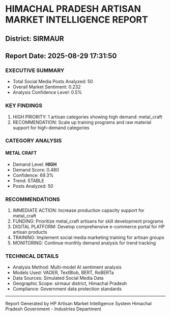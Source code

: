 # HIMACHAL PRADESH ARTISAN MARKET INTELLIGENCE REPORT
## District: SIRMAUR
## Report Date: 2025-08-29 17:31:50

### EXECUTIVE SUMMARY
- Total Social Media Posts Analyzed: 50
- Overall Market Sentiment: 0.232
- Analysis Confidence Level: 0.5%

### KEY FINDINGS
1. HIGH PRIORITY: 1 artisan categories showing high demand: metal_craft
2. RECOMMENDATION: Scale up training programs and raw material support for high-demand categories

### CATEGORY ANALYSIS

#### METAL CRAFT
- Demand Level: **HIGH**
- Demand Score: 0.480
- Confidence: 69.3%
- Trend: STABLE
- Posts Analyzed: 50

### RECOMMENDATIONS
1. IMMEDIATE ACTION: Increase production capacity support for metal_craft
2. FUNDING: Prioritize metal_craft artisans for skill development programs
3. DIGITAL PLATFORM: Develop comprehensive e-commerce portal for HP artisan products
4. TRAINING: Implement social media marketing training for artisan groups
5. MONITORING: Continue monthly demand analysis for trend tracking

### TECHNICAL DETAILS
- Analysis Method: Multi-model AI sentiment analysis
- Models Used: VADER, TextBlob, BERT, RoBERTa
- Data Sources: Simulated Social Media Data
- Geographic Scope: sirmaur district, Himachal Pradesh
- Compliance: Government data protection standards

---
Report Generated by HP Artisan Market Intelligence System
Himachal Pradesh Government - Industries Department
